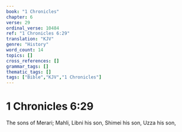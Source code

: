 ```yaml
---
book: "1 Chronicles"
chapter: 6
verse: 29
ordinal_verse: 10484
ref: "1 Chronicles 6:29"
translation: "KJV"
genre: "History"
word_count: 14
topics: []
cross_references: []
grammar_tags: []
thematic_tags: []
tags: ["Bible","KJV","1 Chronicles"]
---
```


# 1 Chronicles 6:29

The sons of Merari; Mahli, Libni his son, Shimei his son, Uzza his son,
